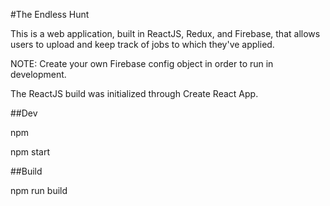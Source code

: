 #The Endless Hunt

This is a web application, built in ReactJS, Redux, and Firebase, that allows users to upload and keep track of jobs to which they've applied. 

NOTE: Create your own Firebase config object in order to run in development.

The ReactJS build was initialized through Create React App.

##Dev

npm

npm start

##Build

npm run build
